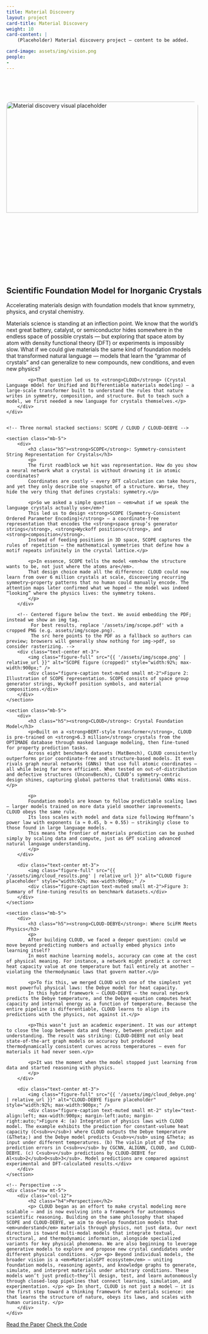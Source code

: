 ```yaml
---
title: Material Discovery
layout: project
card-title: Material Discovery
weight: 10
card-content: |
    (Placeholder) Material discovery project — content to be added.

card-image: assets/img/vision.png
people:
- 
---
```


<!-- Material Discovery — page scaffold / placeholders -->

<section class="container my-5">
    <!-- Fancy intro figure -->
    <div class="row align-items-start mb-4">
        <div class="col-lg-6 order-lg-2 text-center">
            <!-- Large hero image placeholder: make the image fill the box to remove white padding -->
            <div class="placeholder-hero" style="background:transparent; border-radius:12px; padding:0; height:520px; display:flex; align-items:center; justify-content:center; overflow:hidden;">
                <img src="{% link assets/img/cloud_bigpic.png %}" alt="Material discovery visual placeholder" style="width:100%; height:75%; object-fit:cover; display:block; border-radius:12px;">
            </div>
        </div>
        <div class="col-lg-6 order-lg-1">
            <h1 class="display-6 fw-bold" style="white-space:nowrap;">Scientific Foundation Model for Inorganic Crystals</h1>
            <p class="lead text-muted">Accelerating materials design with foundation models that know symmetry, physics, and crystal chemistry.</p>
            <p style="max-width:680px;">Materials science is standing at an inflection point. We know that the world’s next great battery, catalyst, or semiconductor hides somewhere in the endless space of possible crystals — but exploring that space atom by atom with density functional theory (DFT) or experiments is impossibly slow.
            What if we could give materials the same kind of foundation models that transformed natural language — models that learn the “grammar of crystals” and can generalize to new compounds, new conditions, and even new physics?</p>

            <p>That question led us to <strong>CLOUD</strong> (Crystal Language mOdel for Unified and Differentiable materials modeling) — a large-scale transformer built to understand the rules that nature writes in symmetry, composition, and structure. But to teach such a model, we first needed a new language for crystals themselves.</p>
        </div>
    </div>


    <!-- Three normal stacked sections: SCOPE / CLOUD / CLOUD-DEBYE -->

    <section class="mb-5">
        <div>
            <h3 class="h5"><strong>SCOPE</strong>: Symmetry-consistent String Representation for Crystals</h3>
            <p>
            The first roadblock we hit was representation. How do you show a neural network what a crystal is without drowning it in atomic coordinates?
            Coordinates are costly — every DFT calculation can take hours, and yet they only describe one snapshot of a structure. Worse, they hide the very thing that defines crystals: symmetry.</p>

            <p>So we asked a simple question — <em>what if we speak the language crystals actually use</em>?
            This led us to design <strong>SCOPE (Symmetry-Consistent Ordered Parameter Encoding)</strong> — a coordinate-free representation that encodes the <strong>space group’s generator strings</strong>, <strong>Wyckoff positions</strong>, and <strong>composition</strong>.
            Instead of feeding positions in 3D space, SCOPE captures the rules of repetition — the mathematical symmetries that define how a motif repeats infinitely in the crystal lattice.</p>

            <p>In essence, SCOPE tells the model <em>how the structure wants to be, not just where the atoms are</em>.
            That design choice made all the difference: CLOUD could now learn from over 6 million crystals at scale, discovering recurring symmetry–property patterns that no human could manually encode. The attention maps later confirmed what we hoped — the model was indeed “looking” where the physics lives: the symmetry tokens.
            </p>
        </div>

        <!-- Centered figure below the text. We avoid embedding the PDF; instead we show an img tag.
             For best results, replace '/assets/img/scope.pdf' with a cropped PNG (e.g. assets/img/scope.png).
             The src here points to the PDF as a fallback so authors can preview; browsers will generally show nothing for img->pdf, so consider rasterizing. -->
        <div class="text-center mt-3">
            <img class="figure-full" src="{{ '/assets/img/scope.png' | relative_url }}" alt="SCOPE figure (cropped)" style="width:92%; max-width:900px;" />
            <div class="figure-caption text-muted small mt-2">Figure 2: Illustration of SCOPE representation. SCOPE consists of space group generator strings, Wyckoff position symbols, and material compositions.</div>
        </div>
    </section>

    <section class="mb-5">
        <div>
            <h3 class="h5"><strong>CLOUD</strong>: Crystal Foundation Model</h3>
            <p>Built on a <strong>BERT-style transformer</strong>, CLOUD is pre-trained on <strong>6.3 million</strong> crystals from the OPTIMADE database through masked language modeling, then fine-tuned for property prediction tasks.
            Across eight benchmark datasets (MatBench), CLOUD consistently outperforms prior coordinate-free and structure-based models. It even rivals graph neural networks (GNNs) that use full atomic coordinates — all while being far more efficient. When tested on out-of-distribution and defective structures (UnconvBench), CLOUD’s symmetry-centric design shines, capturing global patterns that traditional GNNs miss.</p>

            <p>
            Foundation models are known to follow predictable scaling laws — larger models trained on more data yield smoother improvements. CLOUD obeys the same rule.
            Its loss scales with model and data size following Hoffmann’s power law with exponents (a ≈ 0.45, b ≈ 0.55) — strikingly close to those found in large language models.
            This means the frontier of materials prediction can be pushed simply by scaling data and compute, just as GPT scaling advanced natural language understanding.
            </p>
        </div>  

        <div class="text-center mt-3">
            <img class="figure-full" src="{{ '/assets/img/cloud_results.png' | relative_url }}" alt="CLOUD figure placeholder" style="width:92%; max-width:900px;" />
            <div class="figure-caption text-muted small mt-2">Figure 3: Summary of fine-tuning results on benchmark datasets.</div>
        </div>
    </section>

    <section class="mb-5">
        <div>
            <h3 class="h5"><strong>CLOUD-DEBYE</strong>: Where SciFM Meets Physics</h3>
            <p>
            After building CLOUD, we faced a deeper question: could we move beyond predicting numbers and actually embed physics into learning itself?
            In most machine learning models, accuracy can come at the cost of physical meaning. For instance, a network might predict a correct heat capacity value at one temperature but fail entirely at another — violating the thermodynamic laws that govern matter.</p>

            <p>To fix this, we merged CLOUD with one of the simplest yet most powerful physical laws: the Debye model for heat capacity.
            In this hybrid framework — CLOUD-DEBYE — the neural network predicts the Debye temperature, and the Debye equation computes heat capacity and internal energy as a function of temperature. Because the entire pipeline is differentiable, CLOUD learns to align its predictions with the physics, not against it.</p>

            <p>This wasn’t just an academic experiment. It was our attempt to close the loop between data and theory, between prediction and understanding. The result was striking: CLOUD-DEBYE not only beat state-of-the-art graph models on accuracy but produced thermodynamically consistent curves across temperatures — even for materials it had never seen.</p>

            <p>It was the moment when the model stopped just learning from data and started reasoning with physics.
            </p>
        </div>

        <div class="text-center mt-3">
            <img class="figure-full" src="{{ '/assets/img/cloud_debye.png' | relative_url }}" alt="CLOUD-DEBYE figure placeholder" style="width:92%; max-width:900px;" />
            <div class="figure-caption text-muted small mt-2" style="text-align:left; max-width:900px; margin-left:auto; margin-right:auto;">Figure 4: (a) Integration of physics laws with CLOUD model. The example exhibits the prediction for constant-volume heat capacity (C<sub>v</sub>) where CLOUD outputs the Debye temperature (&Theta;) and the Debye model predicts C<sub>v</sub> using &Theta; as input under different temperatures. (b) The violin plot of the prediction errors in C<sub>v</sub> by CGCNN, ALIGNN, CLOUD, and CLOUD-DEBYE. (c) C<sub>v</sub> predictions by CLOUD-DEBYE for Al<sub>2</sub>O<sub>3</sub>. Model predictions are compared against experimental and DFT-calculated results.</div>
        </div>
    </section>

    <!-- Perspective -->
    <div class="row mt-5">
        <div class="col-12">
            <h2 class="h4">Perspective</h2>
            <p> CLOUD began as an effort to make crystal modeling more scalable — and is now evolving into a framework for autonomous scientific reasoning. Building on the same philosophy that shaped SCOPE and CLOUD-DEBYE, we aim to develop foundation models that <em>understand</em> materials through physics, not just data. Our next direction is toward multi-modal models that integrate textual, structural, and thermodynamic information, alongside specialized variants for key physical phenomena. We are also beginning to leverage generative models to explore and propose new crystal candidates under different physical conditions. </p> <p> Beyond individual models, the broader vision is a <em>MaterialsGPT ecosystem</em> — uniting foundation models, reasoning agents, and knowledge graphs to generate, simulate, and interpret materials under arbitrary conditions. These models won’t just predict—they’ll design, test, and learn autonomously through closed-loop pipelines that connect learning, simulation, and experimentation. </p> <p> In short, CLOUD is not just a model — it is the first step toward a thinking framework for materials science: one that learns the structure of nature, obeys its laws, and scales with human curiosity. </p>
        </div>
    </div>

</section>

<!-- Call-to-action buttons -->
<section class="container my-5">
    <div class="row">
        <div class="col-12 text-center">
            <div class="md-ctas mt-4">
                <a class="btn btn-paper me-3" href="https://arxiv.org/abs/2506.17345" target="_blank" rel="noopener noreferrer">Read the Paper</a>
                <a class="btn btn-code" href="https://github.com/ChangwenXu98/CLOUD" target="_blank" rel="noopener noreferrer">Check the Code</a>
            </div>
        </div>
    </div>
</section>

